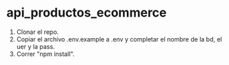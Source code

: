 # api_productos_ecommerce


1) Clonar el repo.
2) Copiar el archivo .env.example a .env y completar el nombre de la bd, el uer y la pass.
3) Correr "npm install".

